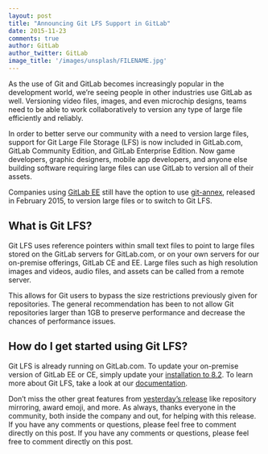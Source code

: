 ```yaml
---
layout: post
title: "Announcing Git LFS Support in GitLab"
date: 2015-11-23
comments: true
author: GitLab
author_twitter: GitLab
image_title: '/images/unsplash/FILENAME.jpg'
---
```


As the use of Git and GitLab becomes increasingly popular in the development world, we’re seeing people in other industries use GitLab as well. Versioning video files, images, and even microchip designs, teams need to be able to work collaboratively to version any type of large file efficiently and reliably.

In order to better serve our community with a need to version large files, support for Git Large File Storage (LFS) is now included in GitLab.com, GitLab Community Edition, and GitLab Enterprise Edition. Now game developers, graphic designers, mobile app developers, and anyone else building software requiring large files can use GitLab to version all of their assets.

Companies using [GitLab EE](https://about.gitlab.com/features/#enterprise) still have the option to use [git-annex](https://about.gitlab.com/2015/02/17/gitlab-annex-solves-the-problem-of-versioning-large-binaries-with-git/), released in February 2015, to version large files or to switch to Git LFS.
<!-- more -->

## What is Git LFS?

Git LFS uses reference pointers within small text files to point to large files stored on the GitLab servers for GitLab.com, or on your own servers for our on-premise offerings, GitLab CE and EE. Large files such as high resolution images and videos, audio files, and assets can be called from a remote server.

This allows for Git users to bypass the size restrictions previously given for repositories. The general recommendation has been to not allow Git repositories larger than 1GB to preserve performance and decrease the chances of performance issues.

## How do I get started using Git LFS?

Git LFS is already running on GitLab.com. To update your on-premise version of GitLab EE or CE, simply update your [installation to 8.2](https://about.gitlab.com/downloads/). To learn more about Git LFS, take a look at our [documentation](link).

Don’t miss the other great features from [yesterday’s release](link) like repository mirroring, award emoji, and more. As always, thanks everyone in the community, both inside the company and out, for helping with this release. If you have any comments or questions, please feel free to comment directly on this post. If you have any comments or questions, please feel free to comment directly on this post.